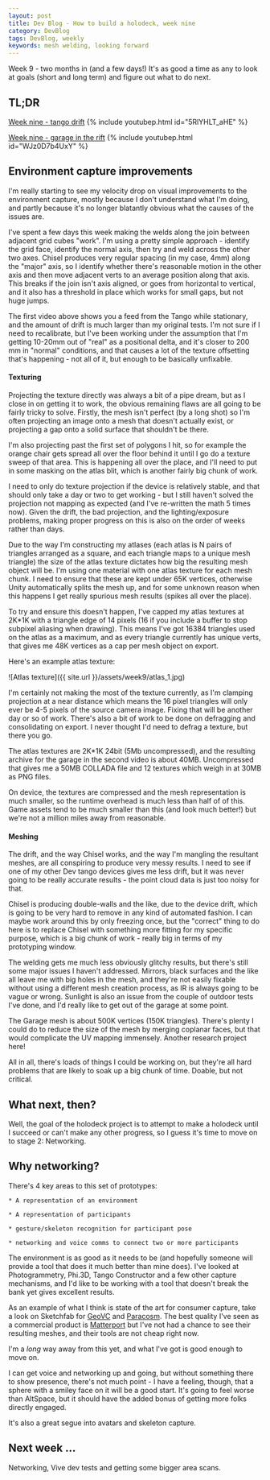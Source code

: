 ```yaml
---
layout: post
title: Dev Blog - How to build a holodeck, week nine
category: DevBlog
tags: DevBlog, weekly
keywords: mesh welding, looking forward
---
```


Week 9 - two months in (and a few days!) It's as good a time as any to look at
goals (short and long term) and figure out what to do next.

## TL;DR

[Week nine - tango drift](https://youtu.be/5RlYHLT_aHE)
{% include youtubep.html id="5RlYHLT_aHE" %}

[Week nine - garage in the rift](https://youtu.be/WJz0D7b4UxY)
{% include youtubep.html id="WJz0D7b4UxY" %}

## Environment capture improvements

I'm really starting to see my velocity drop on visual improvements to the
environment capture, mostly because I don't understand what I'm doing, and
partly because it's no longer blatantly obvious what the causes of the issues are.

I've spent a few days this week making the welds along the join between adjacent
grid cubes "work". I'm using a pretty simple approach - identify the grid face,
identify the normal axis, then try and weld across the other two axes. Chisel
produces very regular spacing (in my case, 4mm) along the "major" axis, so I identify
whether there's reasonable motion in the other axis and then move adjacent verts
to an average position along that axis. This breaks if the join isn't axis aligned,
or goes from horizontal to vertical, and it also has a threshold in place which works
for small gaps, but not huge jumps.

The first video above shows you a feed from the Tango while stationary, and the amount
of drift is much larger than my original tests. I'm not sure if I need to recalibrate,
but I've been working under the assumption that I'm getting 10-20mm out of "real" as a positional
delta, and it's closer to 200 mm in "normal" conditions, and that causes a lot of the texture
offsetting that's happening - not all of it, but enough to be basically unfixable.

#### Texturing

Projecting the texture directly was always a bit of a pipe dream, but as I close in on
getting it to work, the obvious remaining flaws are all going to be fairly tricky to solve.
Firstly, the mesh isn't perfect (by a long shot) so I'm often projecting an image onto
a mesh that doesn't actually exist, or projecting a gap onto a solid surface that shouldn't
be there.

I'm also projecting past the first set of polygons I hit, so for example the orange chair gets spread
all over the floor behind it until I go do a texture sweep of that area. This is happening
all over the place, and I'll need to put in some masking on the atlas blit, which is another
fairly big chunk of work.

I need to only do texture projection if the device is relatively stable, and that should only
take a day or two to get working - but I still haven't solved the projection not mapping
as expected (and I've re-written the math 5 times now). Given the drift, the bad projection,
and the lighting/exposure problems, making proper progress on this is also on the order of
weeks rather than days.

Due to the way I'm constructing my atlases (each atlas is N pairs of triangles arranged
as a square, and each triangle maps to a unique mesh triangle) the size of the atlas texture
dictates how big the resulting mesh object will be. I'm using one material with one atlas
texture for each mesh chunk. I need to ensure that these are kept under 65K vertices, otherwise
Unity automatically splits the mesh up, and for some unknown reason when this happens I get
really spurious mesh results (spikes all over the place).

To try and ensure this doesn't happen, I've capped my atlas textures at 2K*1K with a triangle
edge of 14 pixels (16 if you include a buffer to stop subpixel aliasing when drawing). This means
I've got 16384 triangles used on the atlas as a maximum, and as every triangle currently has
unique verts, that gives me 48K vertices as a cap per mesh object on export. 

Here's an example atlas texture:

![Atlas texture]({{ site.url }}/assets/week9/atlas_1.jpg)

I'm certainly not making the most of the texture currently, as I'm clamping projection
at a near distance which means the 16 pixel triangles will only ever be 4-5 pixels of the
source camera image. Fixing that will be another day or so of work. There's also a bit
of work to be done on defragging and consolidating on export. I never thought I'd need
to defrag a texture, but there you go.

The atlas textures are 2K*1K 24bit (5Mb uncompressed), and the resulting archive for the garage in the
second video is about 40MB. Uncompressed that gives me a 50MB COLLADA file and 12 textures
which weigh in at 30MB as PNG files.

On device, the textures are compressed and the mesh representation is much smaller, so
the runtime overhead is much less than half of of this. Game assets tend to be much smaller
than this (and look much better!) but we're not a million miles away from reasonable.


#### Meshing

The drift, and the way Chisel works, and the way I'm mangling the resultant meshes, are
all conspiring to produce very messy results. I need to see if one of my other Dev tango
devices gives me less drift, but it was never going to be really accurate results - the
point cloud data is just too noisy for that.

Chisel is producing double-walls and the like, due to the device drift,
which is going to be very hard to remove in any kind of automated fashion. I can maybe
work around this by only freezing once, but the "correct" thing to do here is to replace Chisel
with something more fitting for my specific purpose, which is a big chunk of work - really big
in terms of my prototyping window.

The welding gets me much less obviously glitchy results, but there's still some major issues
I haven't addressed. Mirrors, black surfaces and the like all
leave me with big holes in the mesh, and they're not easily fixable without using a different
mesh creation process, as IR is always going to be vague or wrong. Sunlight is also
an issue from the couple of outdoor tests I've done, and I'd really like to get out of
the garage at some point.

The Garage mesh is about 500K vertices (150K triangles). There's plenty I could do to
reduce the size of the mesh by merging coplanar faces, but that would complicate the
UV mapping immensely. Another research project here!

All in all, there's loads of things I could be working on, but they're all hard problems
that are likely to soak up a big chunk of time. Doable, but not critical.


## What next, then?

Well, the goal of the holodeck project is to attempt to make a holodeck until I succeed
or can't make any other progress, so I guess it's time to move on to stage 2: Networking.

## Why networking?

There's 4 key areas to this set of prototypes:

    * A representation of an environment

    * A representation of participants

    * gesture/skeleton recognition for participant pose

    * networking and voice comms to connect two or more participants

The environment is as good as it needs to be (and hopefully someone will provide a tool
that does it much better than mine does). I've looked at Photogrammetry, Phi.3D, Tango
Constructor and a few other capture mechanisms, and I'd like to be working with a tool that
doesn't break the bank yet gives excellent results.

As an example of what I think is state of the art for consumer capture, take a look on
Sketchfab for [GeoVC](https://sketchfab.com/geocv) and
[Paracosm](https://sketchfab.com/models?q=paracosm&sort_by=-likeCount). The best quality
I've seen as a commercial product is [Matterport](https://matterport.com/) but I've not
had a chance to see their resulting meshes, and their tools are not cheap right now.

I'm a *long* way away from this yet, and what I've got is good enough to move on.

I can get voice and networking up and going, but without something there to show presence,
there's not much point - I have a feeling, though, that a sphere with a smiley face on it
will be a good start. It's going to feel worse than AltSpace, but it should have the
added bonus of getting more folks directly engaged.

It's also a great segue into avatars and skeleton capture.

## Next week ...

Networking, Vive dev tests and getting some bigger area scans.






